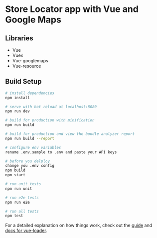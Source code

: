 
# Store Locator app with Vue and Google Maps


## Libraries
- Vue
- Vuex
- Vue-googlemaps
- Vue-resource

## Build Setup

``` bash
# install dependencies
npm install

# serve with hot reload at localhost:8080
npm run dev

# build for production with minification
npm run build

# build for production and view the bundle analyzer report
npm run build --report

# configure env variables
rename .env.sample to .env and paste your API keys

# before you delploy
change you .env config
npm build
npm start

# run unit tests
npm run unit

# run e2e tests
npm run e2e

# run all tests
npm test
```

For a detailed explanation on how things work, check out the [guide](http://vuejs-templates.github.io/webpack/) and [docs for vue-loader](http://vuejs.github.io/vue-loader).
